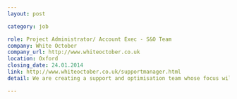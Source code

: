 ```yaml
---
layout: post

category: job

role: Project Administrator/ Account Exec - S&O Team
company: White October
company_url: http://www.whiteoctober.co.uk
location: Oxford
closing_date: 24.01.2014
link: http://www.whiteoctober.co.uk/supportmanager.html
detail: We are creating a support and optimisation team whose focus will be on our existing clients. The team needs a Project Administrator to help manage clients and prioritise the workload of the team.

---
```


